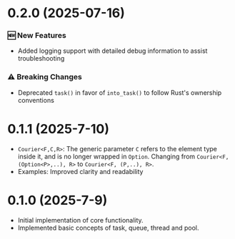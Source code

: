 # 0.2.0 (2025-07-16)
### 🆕 New Features
- Added logging support with detailed debug information to assist troubleshooting
### ⚠️ Breaking Changes
- Deprecated `task()` in favor of `into_task()` to follow Rust's ownership conventions

# 0.1.1 (2025-7-10)
- `Courier<F,C,R>`: The generic parameter `C` refers to the element type inside it, and is no longer wrapped in `Option`. Changing from `Courier<F, (Option<P>,..), R>`  to `Courier<F, (P,..), R>`.
- Examples: Improved clarity and readability

# 0.1.0 (2025-7-9)
- Initial implementation of core functionality.
- Implemented basic concepts of task, queue, thread and pool.